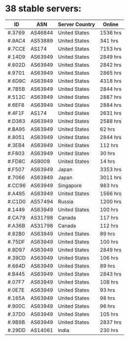 # 38 stable servers:

| ID | ASN | Server Country | Online |
| ------ | ------ | ------ | ------ |
| #.3769 | AS46844 | United States | 1536 hrs |
| #.9AC4 | AS53889 | United States | 341 hrs |
| #.7CCE | AS174 | United States | 7153 hrs |
| #.14D9 | AS63949 | United States | 2849 hrs |
| #.602D | AS63949 | United States | 2842 hrs |
| #.9701 | AS63949 | United States | 2865 hrs |
| #.6D9C | AS63949 | United States | 4318 hrs |
| #.7B5B | AS63949 | United States | 2844 hrs |
| #.512C | AS63949 | United States | 2887 hrs |
| #.6EF8 | AS63949 | United States | 2884 hrs |
| #.4F1F | AS174 | United States | 2631 hrs |
| #.D363 | AS63949 | United States | 2588 hrs |
| #.BA95 | AS63949 | United States | 62 hrs |
| #.8051 | AS63949 | United States | 2844 hrs |
| #.3EB4 | AS63949 | United States | 112 hrs |
| #.F803 | AS63949 | United States | 30 hrs |
| #.FD8C | AS9009 | United States | 14 hrs |
| #.F507 | AS63949 | Japan | 3353 hrs |
| #.7066 | AS63949 | Japan | 3011 hrs |
| #.CC96 | AS63949 | Singapore | 983 hrs |
| #.A495 | AS63949 | United States | 1566 hrs |
| #.C1D0 | AS57494 | Russia | 1200 hrs |
| #.1449 | AS63949 | United States | 100 hrs |
| #.CA79 | AS31798 | Canada | 117 hrs |
| #.A36B | AS31798 | Canada | 112 hrs |
| #.82B0 | AS63949 | United States | 89 hrs |
| #.75DF | AS63949 | United States | 100 hrs |
| #.8D97 | AS63949 | United States | 2849 hrs |
| #.39CD | AS63949 | United States | 106 hrs |
| #.664D | AS63949 | United States | 89 hrs |
| #.B445 | AS63949 | United States | 2843 hrs |
| #.07F7 | AS63949 | United States | 108 hrs |
| #.0E7E | AS63949 | United States | 93 hrs |
| #.165A | AS63949 | United States | 98 hrs |
| #.900C | AS63949 | United States | 96 hrs |
| #.37D0 | AS63949 | United States | 105 hrs |
| #.9B9B | AS63949 | United States | 2837 hrs |
| #.29DD | AS14061 | India | 230 hrs |

